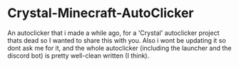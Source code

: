# Crystal-Minecraft-AutoClicker
An autoclicker that i made a while ago, for a 'Crystal' autoclicker project thats dead so I wanted to share this with you.
Also i wont be updating it so dont ask me for it, and the whole autoclicker (including the launcher and the discord bot) is pretty well-clean written (I think).
